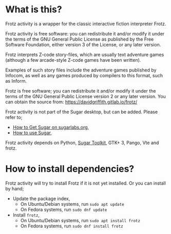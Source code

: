 What is this?
=============

Frotz activity is a wrapper for the classic interactive fiction
interpreter Frotz.

Frotz activity is free software: you can redistribute it and/or modify
it under the terms of the GNU General Public License as published by
the Free Software Foundation, either version 3 of the License, or any
later version.

Frotz interprets Z-code story-files, which are usually text adventure
games (although a few arcade-style Z-code games have been written).

Examples of such story files include the adventure games published by
Infocom, as well as any games produced by compilers to this format, such
as Inform.

Frotz is free software; you can redistribute it and/or modify it under
the terms of the GNU General Public License version 2 or any later
version.  You can obtain the source from:
https://davidgriffith.gitlab.io/frotz/

Frotz activity is not part of the Sugar desktop, but can be added.
Please refer to;

* [How to Get Sugar on sugarlabs.org](https://sugarlabs.org/),
* [How to use Sugar](https://help.sugarlabs.org/),

Frotz activity depends on Python, [Sugar
Toolkit](https://github.com/sugarlabs/sugar-toolkit-gtk3), GTK+ 3, Pango, Vte and frotz.


How to install dependencies?
============================

Frotz activity will try to install Frotz if it is not yet installed.
Or you can install by hand;

* Update the package index,
   - On Ubuntu/Debian systems, run
   ```sudo apt update```
   - On Fedora systems, run
   ```sudo dnf update```
* Install `frotz`,
   - On Ubuntu/Debian systems, run
    ```sudo apt install frotz```
   - On Fedora systems, run
    ```sudo dnf install frotz```
